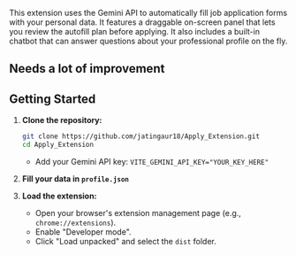This extension uses the Gemini API to automatically fill job application forms with your personal data. It features a draggable on-screen panel that lets you review the autofill plan before applying. It also includes a built-in chatbot that can answer questions about your professional profile on the fly.


Needs a lot of improvement 
-----

## Getting Started

1.  **Clone the repository:**

    ```bash
    git clone https://github.com/jatingaur18/Apply_Extension.git
    cd Apply_Extension
    ```
    * Add your Gemini API key: `VITE_GEMINI_API_KEY="YOUR_KEY_HERE"`

2. **Fill your data in `profile.json`**


3.  **Load the extension:**

      * Open your browser's extension management page (e.g., `chrome://extensions`).
      * Enable "Developer mode".
      * Click "Load unpacked" and select the `dist` folder.
